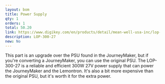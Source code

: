 ```yaml
---
layout: bom
title: Power Supply
qty: 1
orders: 1
total: 50.20
link: https://www.digikey.com/en/products/detail/mean-well-usa-inc/lop-300-27/22040928
description: LOP-300-27
new: No
---
```


This part is an upgrade over the PSU found in the JourneyMaker, but if you're converting a JourneyMaker, you can use the original PSU. The LOP-300-27 is a reliable and efficient 300W 27V power supply that can power the JourneyMaker and the Lemontron. It's also a bit more expensive than the original PSU, but it's worth it for the extra power.